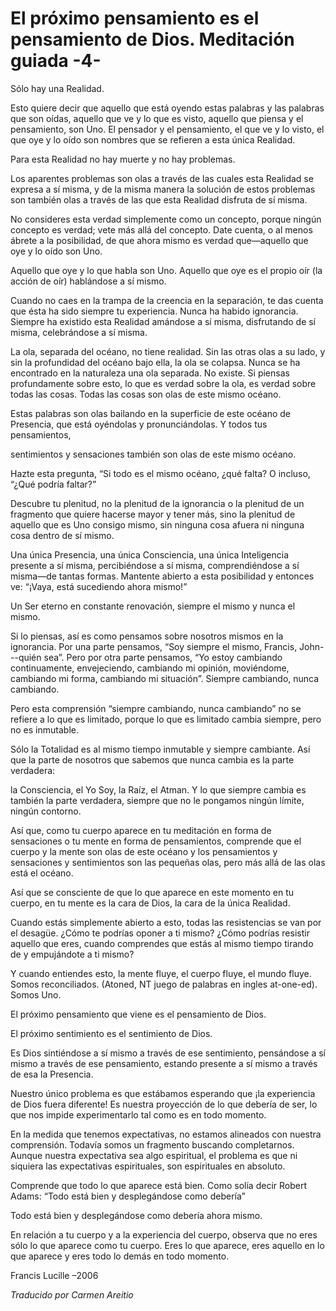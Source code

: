 # El próximo pensamiento es el pensamiento de Dios. Meditación guiada -4-

Sólo hay una Realidad.

Esto quiere decir que aquello que está oyendo estas palabras y las palabras que son oídas, aquello que ve y lo que es visto, aquello que piensa y el pensamiento, son Uno. El pensador y el pensamiento, el que ve y lo visto, el que oye y lo oído son nombres que se refieren a esta única Realidad.

Para esta Realidad no hay muerte y no hay problemas.

Los aparentes problemas son olas a través de las cuales esta Realidad se expresa a sí misma, y de la misma manera la solución de estos problemas son también olas a través de las que esta Realidad disfruta de sí misma.

No consideres esta verdad simplemente como un concepto, porque ningún concepto es verdad; vete más allá del concepto. Date cuenta, o al menos ábrete a la posibilidad, de que ahora mismo es verdad que—aquello que oye y lo oído son Uno.

Aquello que oye y lo que habla son Uno. Aquello que oye es el propio oír (la acción de oír) hablándose a sí mismo.

Cuando no caes en la trampa de la creencia en la separación, te das cuenta que ésta ha sido siempre tu experiencia. Nunca ha habido ignorancia. Siempre ha existido esta Realidad amándose a sí misma, disfrutando de sí misma, celebrándose a sí misma.

La ola, separada del océano, no tiene realidad. Sin las otras olas a su lado, y sin la profundidad del océano bajo ella, la ola se colapsa. Nunca se ha encontrado en la naturaleza una ola separada. No existe. Si piensas profundamente sobre esto, lo que es verdad sobre la ola, es verdad sobre todas las cosas. Todas las cosas son olas de este mismo océano.

Estas palabras son olas bailando en la superficie de este océano de Presencia, que está oyéndolas y pronunciándolas. Y todos tus pensamientos,

sentimientos y sensaciones también son olas de este mismo océano.

Hazte esta pregunta, “Si todo es el mismo océano, ¿qué falta? O incluso, “¿Qué podría faltar?”

Descubre tu plenitud, no la plenitud de la ignorancia o la plenitud de un fragmento que quiere hacerse mayor y tener más, sino la plenitud de aquello que es Uno consigo mismo, sin ninguna cosa afuera ni ninguna cosa dentro de sí mismo.

Una única Presencia, una única Consciencia, una única Inteligencia presente a sí misma, percibiéndose a sí misma, comprendiéndose a sí misma—de tantas formas. Mantente abierto a esta posibilidad y entonces ve: “¡Vaya, está sucediendo ahora mismo!”

Un Ser eterno en constante renovación, siempre el mismo y nunca el mismo.

Si lo piensas, así es como pensamos sobre nosotros mismos en la ignorancia. Por una parte pensamos, “Soy siempre el mismo, Francis, John---quién sea”. Pero por otra parte pensamos, “Yo estoy cambiando continuamente, envejeciendo, cambiando mi opinión, moviéndome, cambiando mi forma, cambiando mi situación”. Siempre cambiando, nunca cambiando.

Pero esta comprensión “siempre cambiando, nunca cambiando” no se refiere a lo que es limitado, porque lo que es limitado cambia siempre, pero no es inmutable.

Sólo la Totalidad es al mismo tiempo inmutable y siempre cambiante. Así que la parte de nosotros que sabemos que nunca cambia es la parte verdadera:

la Consciencia, el Yo Soy, la Raíz, el Atman. Y lo que siempre cambia es también la parte verdadera, siempre que no le pongamos ningún límite, ningún contorno.

Así que, como tu cuerpo aparece en tu meditación en forma de sensaciones o tu mente en forma de pensamientos, comprende que el cuerpo y la mente son olas de este océano y los pensamientos y sensaciones y sentimientos son las pequeñas olas, pero más allá de las olas está el océano.

Así que se consciente de que lo que aparece en este momento en tu cuerpo, en tu mente es la cara de Dios, la cara de la única Realidad.

Cuando estás simplemente abierto a esto, todas las resistencias se van por el desagüe. ¿Cómo te podrías oponer a ti mismo? ¿Cómo podrías resistir aquello que eres, cuando comprendes que estás al mismo tiempo tirando de y empujándote a ti mismo?

Y cuando entiendes esto, la mente fluye, el cuerpo fluye, el mundo fluye. Somos reconciliados. (Atoned, NT juego de palabras en ingles at-one-ed). Somos Uno.

El próximo pensamiento que viene es el pensamiento de Dios.

El próximo sentimiento es el sentimiento de Dios.

Es Dios sintiéndose a sí mismo a través de ese sentimiento, pensándose a sí mismo a través de ese pensamiento, estando presente a sí mismo a través de esa la Presencia.

Nuestro único problema es que estábamos esperando que ¡la experiencia de Dios fuera diferente! Es nuestra proyección de lo que debería de ser, lo que nos impide experimentarlo tal como es en todo momento.

En la medida que tenemos expectativas, no estamos alineados con nuestra comprensión. Todavía somos un fragmento buscando completarnos. Aunque nuestra expectativa sea algo espiritual, el problema es que ni siquiera las expectativas espirituales, son espirituales en absoluto.

Comprende que todo lo que aparece está bien. Como solía decir Robert Adams: “Todo está bien y desplegándose como debería”

Todo está bien y desplegándose como debería ahora mismo.

En relación a tu cuerpo y a la experiencia del cuerpo, observa que no eres sólo lo que aparece como tu cuerpo. Eres lo que aparece, eres aquello en lo que aparece y eres todo lo demás en todo momento.

Francis Lucille –2006

_Traducido por Carmen Areitio_

